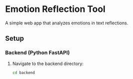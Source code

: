 # Emotion Reflection Tool

A simple web app that analyzes emotions in text reflections.

## Setup

### Backend (Python FastAPI)

1. Navigate to the backend directory:
   ```bash
   cd backend